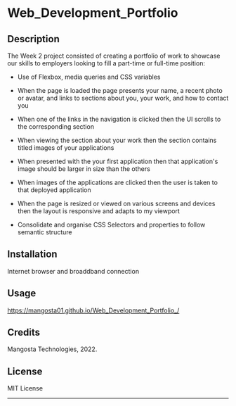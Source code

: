 # Web_Development_Portfolio


## Description

The Week 2 project consisted of creating a portfolio of work to showcase our skills to employers looking to fill a part-time or full-time position:

* Use of Flexbox, media queries and CSS variables

* When the page is loaded the page presents your name, a recent photo or avatar, and links to sections about you, your work, and how to contact you

* When one of the links in the navigation is clicked then the UI scrolls to the corresponding section
* When viewing the section about your work then the section contains titled images of your applications

* When presented with the your first application then that application's image should be larger in size than the others

* When images of the applications are clicked then the user is taken to that deployed application

* When the page is resized or viewed on various screens and devices then the layout is responsive and adapts to my viewport

* Consolidate and organise CSS Selectors and properties to follow semantic structure

## Installation

Internet browser and broaddband connection

## Usage

https://mangosta01.github.io/Web_Development_Portfolio_/



## Credits

Mangosta Technologies, 2022.


## License

MIT License

---
